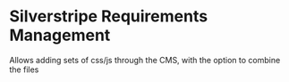 Silverstripe Requirements Management
====================================


Allows adding sets of css/js through the CMS, with the option to combine the files
